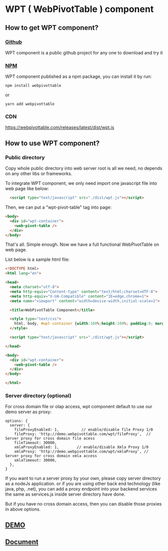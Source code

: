 # WPT ( WebPivotTable ) component

## How to get WPT component?

### [Github](https://github.com/bright-sea/webpivottable)

WPT component is a public github project for any one to download and try it

### [NPM](https://www.npmjs.com/package/webpivottable)

WPT component published as a npm package, you can install it by run:

```
npm install webpivottable
```

or
```
yarn add webpivottable
```

### CDN

https://webpivottable.com/releases/latest/dist/wpt.js



## How to use WPT component?


### Public directory

Copy whole public directory into web server root is all we need, no depends on any other libs or frameworks.

To integrate WPT component, we only need import one javascript file into web page like below:

```html
  <script type="text/javascript" src="./dist/wpt.js"></script>
```

Then, we can put a "wpt-pivot-table" tag into page:
```html
<body>
  <div id="wpt-container">
    <web-pivot-table />
  </div>
</body>
``` 
 
That's all. Simple enough. Now we have a full functional WebPivotTable on web page.       
 
List below is a sample html file:
```html
<!DOCTYPE html>
<html lang="en">

<head>
  <meta charset="utf-8">
  <meta http-equiv="Content-type" content="text/html;charset=UTF-8">
  <meta http-equiv="X-UA-Compatible" content="IE=edge,chrome=1">
  <meta name="viewport" content="width=device-width,initial-scale=1">

  <title>WebPivotTable Component</title>

  <style type="text/css">
    html, body, #wpt-container {width:100%;height:100%; padding:0; margin:0;}
  </style>

  <script type="text/javascript" src="./dist/wpt.js"></script>

</head>

<body>
  <div id="wpt-container">
    <web-pivot-table />
  </div>
</body>

</html>
```  

### Server directory (optional)

For cross domain file or olap access, wpt component default to use our demo server as proxy:

```
options: {
  server: {
    fileProxyEnabled: 1,          // enable/disable file Proxy 1/0
    fileProxy: 'http://demo.webpivottable.com/wpt/fileProxy',  // Server proxy for cross domain file acess
    fileTimeout: 30000,
    xmlaProxyEnabled: 1,        // enable/disable Xmla Proxy 1/0
    xmlaProxy: 'http://demo.webpivottable.com/wpt/xmlaProxy', // Server proxy for cross domain xmla access
    xmlaTimeout: 30000,
  },
}  
``` 

If you want to run a server proxy by your own, please copy server directory as a nodeJs application.
or if you are using other back end technology (like java, php, .net), you can add a proxy endpoint into your
backend services the same as services.js inside server directory have done.


But if you have no cross domain access, then you can disable those proxies in above options. 


## [DEMO](https://webpivottable.com/demo)


## [Document](https://webpivottable.com/doc)

